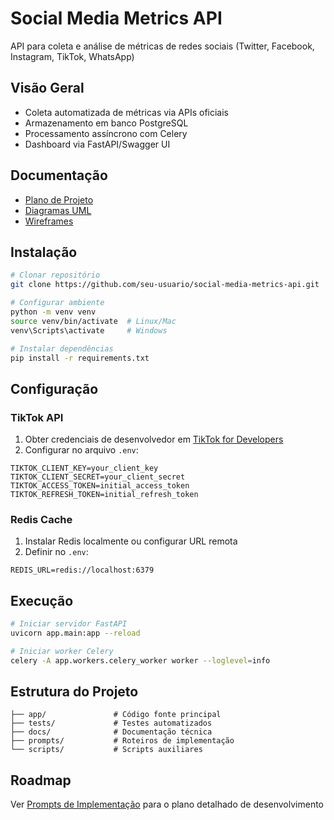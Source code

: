 # Social Media Metrics API

API para coleta e análise de métricas de redes sociais (Twitter, Facebook, Instagram, TikTok, WhatsApp)

## Visão Geral
- Coleta automatizada de métricas via APIs oficiais
- Armazenamento em banco PostgreSQL
- Processamento assíncrono com Celery
- Dashboard via FastAPI/Swagger UI

## Documentação
- [Plano de Projeto](docs/1.%20Plano%20de%20Projeto%20para%20Aplica%C3%A7%C3%A3o%20de%20Coleta%20de%20M%C3%A9tricas%20de%20Redes%20Sociais.md)
- [Diagramas UML](docs/UML%20de%20Fluxo%20e%20ER%20de%20Banco.md)
- [Wireframes](docs/Wireframes%20e%20Documenta%C3%A7%C3%A3o%20Swagger.md)

## Instalação
```bash
# Clonar repositório
git clone https://github.com/seu-usuario/social-media-metrics-api.git

# Configurar ambiente
python -m venv venv
source venv/bin/activate  # Linux/Mac
venv\Scripts\activate     # Windows

# Instalar dependências
pip install -r requirements.txt
```

## Configuração

### TikTok API
1. Obter credenciais de desenvolvedor em [TikTok for Developers](https://developers.tiktok.com/)
2. Configurar no arquivo `.env`:
```
TIKTOK_CLIENT_KEY=your_client_key
TIKTOK_CLIENT_SECRET=your_client_secret
TIKTOK_ACCESS_TOKEN=initial_access_token
TIKTOK_REFRESH_TOKEN=initial_refresh_token
```

### Redis Cache
1. Instalar Redis localmente ou configurar URL remota
2. Definir no `.env`:
```
REDIS_URL=redis://localhost:6379
```

## Execução
```bash
# Iniciar servidor FastAPI
uvicorn app.main:app --reload

# Iniciar worker Celery
celery -A app.workers.celery_worker worker --loglevel=info
```

## Estrutura do Projeto
```
├── app/               # Código fonte principal
├── tests/             # Testes automatizados
├── docs/              # Documentação técnica
├── prompts/           # Roteiros de implementação
└── scripts/           # Scripts auxiliares
```

## Roadmap
Ver [Prompts de Implementação](prompts/roocode/) para o plano detalhado de desenvolvimento